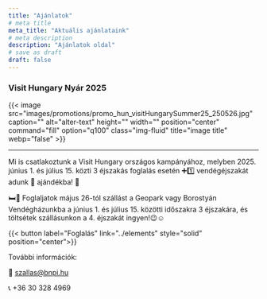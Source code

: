 ```yaml
---
title: "Ajánlatok"
# meta title
meta_title: "Aktuális ajánlataink"
# meta description
description: "Ajánlatok oldal"
# save as draft
draft: false
---
```


### Visit Hungary Nyár 2025

{{< image src="images/promotions/promo_hun_visitHungarySummer25_250526.jpg" caption="" alt="alter-text" height="" width="" position="center" command="fill" option="q100" class="img-fluid" title="image title"  webp="false" >}}

<hr>

Mi is csatlakoztunk a Visit Hungary országos kampányához, melyben 2025. június 1. és július 15. közti  3  éjszakás foglalás esetén ➕1️⃣ vendégéjszakát adunk 🎁 ajándékba! 🥳

🛏🏡 Foglaljatok május 26-tól szállást a Geopark vagy Borostyán Vendégházunkba a június 1. és július 15. közötti időszakra 3 éjszakára, és töltsétek szállásunkon a 4. éjszakát ingyen!😉☺️

{{< button label="Foglalás" link="../elements" style="solid" position="center">}}


További információk:

📧 szallas@bnpi.hu

📞 +36 30 328 4969
